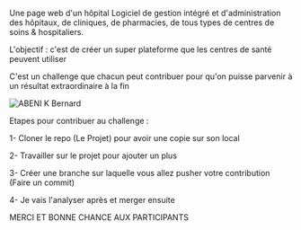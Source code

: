 Une page web d'un hôpital
Logiciel de gestion intégré et d'administration des hôpitaux, de cliniques, de pharmacies,
        de 
tous types de centres de soins & hospitaliers.

L'objectif : c'est de créer un super plateforme que les centres de santé peuvent utiliser

C'est un challenge que chacun peut contribuer pour qu'on puisse parvenir à un résultat extraordinaire à la fin

![ABENI K  Bernard](https://github.com/user-attachments/assets/d5409774-1be0-4d6b-9166-0ff903fc71a5)

Etapes pour contribuer au challenge :

1- Cloner le repo (Le Projet) pour avoir une copie sur son local

2- Travailler sur le projet pour ajouter un plus

3- Créer une branche sur laquelle vous allez pusher votre contribution (Faire un commit)

4- Je vais l'analyser après et merger ensuite

MERCI ET BONNE CHANCE AUX PARTICIPANTS
